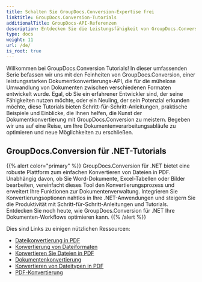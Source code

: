 ```yaml
---
title: Schalten Sie GroupDocs.Conversion-Expertise frei
linktitle: GroupDocs.Conversion-Tutorials
additionalTitle: GroupDocs-API-Referenzen
description: Entdecken Sie die Leistungsfähigkeit von GroupDocs.Conversion anhand unserer Tutorials. Erfahren Sie, wie Sie Dokumente mühelos zwischen Formaten konvertieren, um eine nahtlose Workflow-Integration zu ermöglichen.
type: docs
weight: 11
url: /de/
is_root: true
---
```


Willkommen bei GroupDocs.Conversion Tutorials! In dieser umfassenden Serie befassen wir uns mit den Feinheiten von GroupDocs.Conversion, einer leistungsstarken Dokumentkonvertierungs-API, die für die mühelose Umwandlung von Dokumenten zwischen verschiedenen Formaten entwickelt wurde. Egal, ob Sie ein erfahrener Entwickler sind, der seine Fähigkeiten nutzen möchte, oder ein Neuling, der sein Potenzial erkunden möchte, diese Tutorials bieten Schritt-für-Schritt-Anleitungen, praktische Beispiele und Einblicke, die Ihnen helfen, die Kunst der Dokumentkonvertierung mit GroupDocs.Conversion zu meistern. Begeben wir uns auf eine Reise, um Ihre Dokumentenverarbeitungsabläufe zu optimieren und neue Möglichkeiten zu erschließen.

## GroupDocs.Conversion für .NET-Tutorials
{{% alert color="primary" %}}
GroupDocs.Conversion für .NET bietet eine robuste Plattform zum einfachen Konvertieren von Dateien in PDF. Unabhängig davon, ob Sie Word-Dokumente, Excel-Tabellen oder Bilder bearbeiten, vereinfacht dieses Tool den Konvertierungsprozess und erweitert Ihre Funktionen zur Dokumentenverwaltung. Integrieren Sie Konvertierungsoptionen nahtlos in Ihre .NET-Anwendungen und steigern Sie die Produktivität mit Schritt-für-Schritt-Anleitungen und Tutorials. Entdecken Sie noch heute, wie GroupDocs.Conversion für .NET Ihre Dokumenten-Workflows optimieren kann.
{{% /alert %}}

Dies sind Links zu einigen nützlichen Ressourcen:
 
- [Dateikonvertierung in PDF](./net/file-conversion-to-pdf/)
- [Konvertierung von Dateiformaten](./net/file-format-conversion-tutorials/)
- [Konvertieren Sie Dateien in PDF](./net/convert-files-to-pdf/)
- [Dokumentenkonvertierung](./net/document-conversion/)
- [Konvertieren von Dateitypen in PDF](./net/converting-file-types-to-pdf/)
- [PDF-Konvertierung](./net/pdf-conversion/)